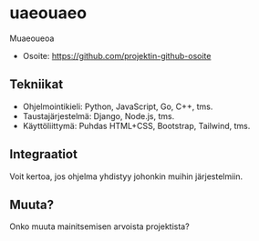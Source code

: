 # uaeouaeo

Muaeoueoa

* Osoite: https://github.com/projektin-github-osoite

## Tekniikat

* Ohjelmointikieli: Python, JavaScript, Go, C++, tms.
* Taustajärjestelmä: Django, Node.js, tms.
* Käyttöliittymä: Puhdas HTML+CSS, Bootstrap, Tailwind, tms.

## Integraatiot

Voit kertoa, jos ohjelma yhdistyy johonkin muihin järjestelmiin.

## Muuta?

Onko muuta mainitsemisen arvoista projektista?
